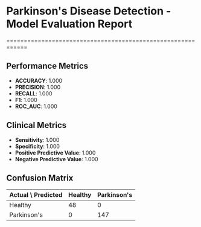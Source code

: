 # Parkinson's Disease Detection - Model Evaluation Report
============================================================

## Performance Metrics

- **ACCURACY**: 1.000
- **PRECISION**: 1.000
- **RECALL**: 1.000
- **F1**: 1.000
- **ROC_AUC**: 1.000

## Clinical Metrics

- **Sensitivity**: 1.000
- **Specificity**: 1.000
- **Positive Predictive Value**: 1.000
- **Negative Predictive Value**: 1.000

## Confusion Matrix

| Actual \ Predicted | Healthy | Parkinson's |
|-------------------|---------|-------------|
| Healthy          |       48 |           0 |
| Parkinson's      |        0 |         147 |

